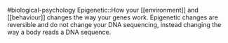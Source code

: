 #biological-psychology 
Epigenetic::How your [[environment]] and [[behaviour]] changes the way your genes work. Epigenetic changes are reversible and do not change your DNA sequencing, instead changing the way a body reads a DNA sequence.